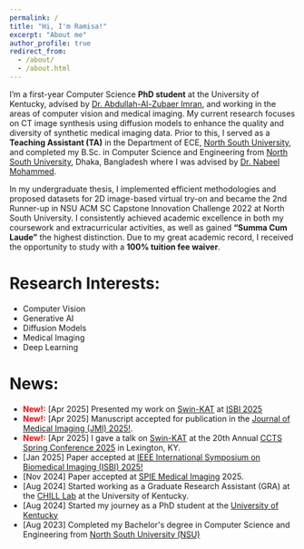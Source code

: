 ```yaml
---
permalink: /
title: "Hi, I'm Ramisa!"
excerpt: "About me"
author_profile: true
redirect_from: 
  - /about/
  - /about.html
---
```


I’m a first-year Computer Science **PhD student** at the University of Kentucky, advised by [Dr. Abdullah-Al-Zubaer Imran](https://aaz-imran.github.io/), and working in the areas of computer vision and medical imaging. My current research focuses on CT image synthesis using diffusion models to enhance the quality and diversity of synthetic medical imaging data. Prior to this, I served as a **Teaching Assistant (TA)** in the Department of ECE, [North South University](https://www.northsouth.edu/), and completed my B.Sc. in Computer Science and Engineering from [North South University](https://www.northsouth.edu/), Dhaka, Bangladesh where I was advised by [Dr. Nabeel Mohammed](https://ece.northsouth.edu/people/dr-nabeel-mohammed/). 

In my undergraduate thesis, I implemented efficient methodologies and proposed datasets for 2D image-based virtual try-on and became the 2nd Runner-up in NSU ACM SC Capstone Innovation Challenge 2022 at North South University. I consistently achieved academic excellence in both my coursework and extracurricular activities, as well as gained **“Summa Cum Laude”** the highest distinction. Due to my great academic record, I received the opportunity to study with a **100% tuition fee waiver**. 

Research Interests:
======
- Computer Vision
- Generative AI
- Diffusion Models
- Medical Imaging
- Deep Learning

News:
======

- **<span style="color:red">New!:</span>**  [Apr 2025] Presented my work on [Swin-KAT](https://github.com/KaziRamisaRifa/Swin-KAT) at [ISBI 2025](https://biomedicalimaging.org/2025/)
- **<span style="color:red">New!:</span>**  [Apr 2025] Manuscript accepted for publication in the [Journal of Medical Imaging (JMI) 2025!](https://www.spiedigitallibrary.org/journals/journal-of-medical-imaging).
- **<span style="color:red">New!:</span>**  [Apr 2025] I gave a talk on [Swin-KAT](https://github.com/KaziRamisaRifa/Swin-KAT) at the 20th Annual [CCTS Spring Conference 2025]() in Lexington, KY. 
- [Jan 2025] Paper accepted at [IEEE International Symposium on Biomedical Imaging (ISBI) 2025!](https://biomedicalimaging.org/2025/)
- [Nov 2024] Paper accepted at [SPIE Medical Imaging](https://spie.org/conferences-and-exhibitions/medical-imaging) 2025.
- [Aug 2024] Started working as a Graduate Research Assistant (GRA) at the [CHILL Lab](https://aaz-imran.github.io/imlab) at the University of Kentucky. 
- [Aug 2024] Started my journey as a PhD student at the [University of Kentucky](www.uky.edu)
- [Aug 2023] Completed my Bachelor's degree in Computer Science and Engineering from [North South University (NSU)](www.northsouth.edu)
